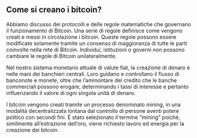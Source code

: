 ## Come si creano i bitcoin?

Abbiamo discusso dei protocolli e delle regole matematiche che governano il funzionamento di Bitcoin. Una serie di regole definisce come vengono creati e messi in circolazione i bitcoin. Queste regole possono essere modificate solamente tramite un consenso di maggioranza di tutte le parti coinvolte nella rete di Bitcoin. Individui, istituzioni o governi non possono cambiare le regole di Bitcoin unilateralmente.

Nel nostro sistema monetario attuale di valute fiat, la creazione di denaro è nelle mani dei banchieri centrali. Loro guidano e controllano il flusso di banconote e monete, oltre che l’ammontare del credito che le banche commerciali possono erogare, determinando i tassi di interesse e pertanto influenzando il valore di ogni singola unità di denaro.

I bitcoin vengono creati tramite un processo denominato mining, in una modalità decentralizzata lontana dal controllo di persone aventi potere politico con secondi fini. È stato selezionato il termine “mining” poiché, similmente all’estrazione dell’oro, viene richiesto lavoro ed energia per la creazione dei bitcoin.
